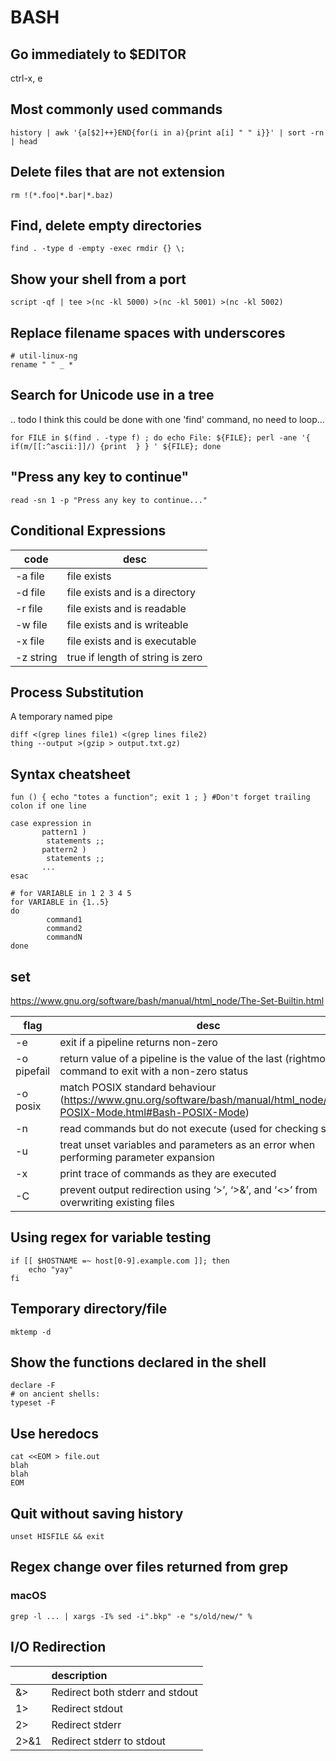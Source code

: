 # BASH
Go immediately to $EDITOR
-------------------------
ctrl-x, e

Most commonly used commands
---------------------------
	history | awk '{a[$2]++}END{for(i in a){print a[i] " " i}}' | sort -rn | head

Delete files that are not extension
-----------------------------------

``rm !(*.foo|*.bar|*.baz)``

Find, delete empty directories
------------------------------

``find . -type d -empty -exec rmdir {} \;``

Show your shell from a port
---------------------------

	script -qf | tee >(nc -kl 5000) >(nc -kl 5001) >(nc -kl 5002)

Replace filename spaces with underscores
----------------------------------------

	# util-linux-ng
	rename " " _ *


Search for Unicode use in a tree
--------------------------------

.. todo I think this could be done with one 'find' command, no need to loop...

	for FILE in $(find . -type f) ; do echo File: ${FILE}; perl -ane '{ if(m/[[:^ascii:]]/) {print  } } ' ${FILE}; done


"Press any key to continue"
---------------------------

``read -sn 1 -p "Press any key to continue..."``

Conditional Expressions
-----------------------

| code      | desc                             |
|-----------|----------------------------------|
| -a file   | file exists                      |
| -d file   | file exists and is a directory   |
| -r file   | file exists and is readable      |
| -w file   | file exists and is writeable     |
| -x file   | file exists and is executable    |
| -z string | true if length of string is zero |


Process Substitution
--------------------
A temporary named pipe

	diff <(grep lines file1) <(grep lines file2)
	thing --output >(gzip > output.txt.gz)

Syntax cheatsheet
-----------------
	fun () { echo "totes a function"; exit 1 ; } #Don't forget trailing colon if one line
	
	case expression in
	       pattern1 )
	       	statements ;;
	       pattern2 )
	       	statements ;;
	       ...
	esac
	
	# for VARIABLE in 1 2 3 4 5
	for VARIABLE in {1..5}
	do
	       	command1
	       	command2
	       	commandN
	done

set
---
<https://www.gnu.org/software/bash/manual/html_node/The-Set-Builtin.html>

| flag        | desc                                                                                                                       |
|-------------|----------------------------------------------------------------------------------------------------------------------------|
| -e          | exit if a pipeline returns non-zero                                                                                        |
| -o pipefail | return value of a pipeline is the value of the last (rightmost) command to exit with a non-zero status                     |
| -o posix    | match POSIX standard behaviour (<https://www.gnu.org/software/bash/manual/html_node/Bash-POSIX-Mode.html#Bash-POSIX-Mode>) |
| -n          | read commands but do not execute (used for checking syntax)                                                                |
| -u          | treat unset variables and parameters as an error when performing parameter expansion                                       |
| -x          | print trace of commands as they are executed                                                                               |
| -C          | prevent output redirection using ‘>’, ‘>&’, and ‘<>’ from overwriting existing files                                       |


Using regex for variable testing
--------------------------------

	if [[ $HOSTNAME =~ host[0-9].example.com ]]; then
	    echo "yay"
	fi

Temporary directory/file
------------------------

	mktemp -d

Show the functions declared in the shell
----------------------------------------
	declare -F
	# on ancient shells:
	typeset -F
Use heredocs
------------
	cat <<EOM > file.out
	blah
	blah
	EOM


Quit without saving history
---------------------------
	unset HISFILE && exit


Regex change over files returned from grep
------------------------------------------

### macOS
	grep -l ... | xargs -I% sed -i".bkp" -e "s/old/new/" %


I/O Redirection
---------------

|      | description                     |
|:-----|:--------------------------------|
| &>   | Redirect both stderr and stdout |
| 1>   | Redirect stdout                 |
| 2>   | Redirect stderr                 |
| 2>&1 | Redirect stderr to stdout       |


